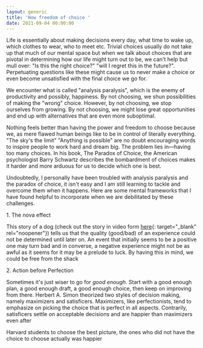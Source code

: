 ```yaml
---
layout: generic
title: 'How freedom of choice '
date: 2021-09-04 00:00:00
---
```

Life is essentially about making decisions every day, what time to wake up, which clothes to wear, who to meet etc. Trivial choices usually do not take up that much of our mental space but when we talk about choices that are pivotal in determining how our life might turn out to be, we can't help but mull over: "Is this the right choice?" "will I regret this in the future?". Perpetuating questions like these might cause us to never make a choice or even become unsatisfied with the final choice we go for.&nbsp;

We encounter what is called "analysis paralysis", which is the enemy of productivity and possibly, happiness. By not choosing, we shun possibilities of making the "wrong" choice. However, by not choosing, we stop ourselves from growing. By not choosing, we might lose great opportunities and end up with alternatives that are even more suboptimal.

Nothing feels better than having the power and freedom to choose because we, as mere flawed human beings like to be in control of literally everything. "The sky's the limit" "Anything is possible" are no doubt encouraging words to inspire people to work hard and dream big. The problem lies in—having too many choices. In his book, The Paradox of Choice, the American psychologist Barry Schwartz describes the bombardment of choices makes it harder and more arduous for us to decide which one is best.&nbsp;

Undoubtedly, I personally have been troubled with analysis paralysis and the paradox of choice, it isn't easy and I am still learning to tackle and overcome them when it happens. Here are some mental frameworks that I have found helpful to incorporate when we are debilitated by these challenges.&nbsp;

1\. The nova effect

This story of a dog (check out the story in video form&nbsp;[here](https://www.youtube.com/watch?v=oGVhOWqsBWM){: target="_blank" rel="noopener"}) tells us that the quality (good/bad) of an experience could not be determined until later on. An event that initially seems to be a positive one may turn bad and in converse, a negative experience might not be as awful as it seems for it may be a prelude to luck. By having this in mind, we could be free from the shack

2\. Action before Perfection

Sometimes it's just wiser to go for&nbsp;*good enough*. Start with a good enough plan, a good enough draft, a good enough choice, then keep on improving from there. Herbert A. Simon theorized two styles of decision making, namely maximizers and satisficers. Maximizers, like perfectionists, tend to emphasize on picking the choice that is perfect in all aspects. Contrarily, satisficers settle on acceptable decisions and are happier than maximizers even after&nbsp;

Harvard students to choose the best picture, the ones who did not have the choice to choose actually was happier

&nbsp;

